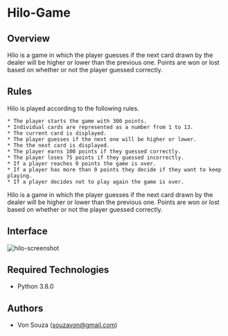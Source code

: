 # Hilo-Game

## Overview
Hilo is a game in which the player guesses if the next card drawn by the dealer will be higher or lower than the previous one. Points are won or lost based on whether or not the player guessed correctly.

## Rules
Hilo is played according to the following rules.

    * The player starts the game with 300 points.
    * Individual cards are represented as a number from 1 to 13.
    * The current card is displayed.
    * The player guesses if the next one will be higher or lower.
    * The the next card is displayed.
    * The player earns 100 points if they guessed correctly.
    * The player loses 75 points if they guessed incorrectly.
    * If a player reaches 0 points the game is over.
    * If a player has more than 0 points they decide if they want to keep playing.
    * If a player decides not to play again the game is over.

Hilo is a game in which the player guesses if the next card drawn by the dealer will be higher or lower than the previous one. 
Points are won or lost based on whether or not the player guessed correctly.

## Interface
![hilo-screenshot](https://github.com/vonsouza/Hilo-Game/assets/94578866/4e8ed1da-0f5c-49bf-b81e-b7cc359c3052)

## Required Technologies
* Python 3.8.0

## Authors
* Von Souza (souzavon@gmail.com)
